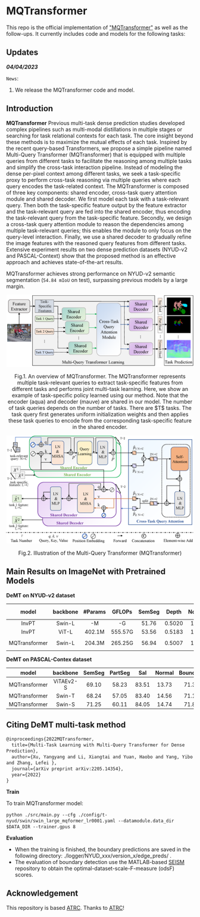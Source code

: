 # MQTransformer

This repo is the official implementation of ["MQTransformer"](https://arxiv.org/abs/2205.14354) as well as the follow-ups. It currently includes code and models for the following tasks:


## Updates

***04/04/2023***

`News`: 

1. We release the MQTransformer code and model. 


## Introduction

**MQTransformer** 
Previous multi-task dense prediction studies developed complex pipelines such as multi-modal distillations in multiple stages or searching for task relational contexts for each task. The core insight beyond these methods is to maximize the mutual effects of each task. Inspired by the recent query-based Transformers, we propose a simple pipeline named Multi-Query Transformer (MQTransformer) that is equipped with multiple queries from different tasks to facilitate the reasoning among multiple tasks and simplify the cross-task interaction pipeline. Instead of modeling the dense per-pixel context among different tasks, we seek a task-specific proxy to perform cross-task reasoning via multiple queries where each query encodes the task-related context. The MQTransformer is composed of three key components: shared encoder, cross-task query attention module and shared decoder. We first model each task with a task-relevant query. Then both the task-specific feature output by the feature extractor and the task-relevant query are fed into the shared encoder, thus encoding the task-relevant query from the task-specific feature. Secondly, we design a cross-task query attention module to reason the dependencies among multiple task-relevant queries; this enables the module to only focus on the query-level interaction. Finally, we use a shared decoder to gradually refine the image features with the reasoned query features from different tasks. Extensive experiment results on two dense prediction datasets (NYUD-v2 and PASCAL-Context) show that the proposed method is an effective approach and achieves state-of-the-art results. 

MQTransformer achieves strong performance on NYUD-v2 semantic segmentation (`54.84 mIoU` on test), surpassing previous models by a large margin.

![MQTransformer](figures/overview.png)
<p align="center">Fig.1. An overview of MQTransformer. The MQTransformer represents multiple task-relevant queries to extract task-specific features from different tasks and performs joint multi-task learning. Here, we show an example of task-specific policy learned using our method. Note that the encoder (aqua) and decoder (mauve) are shared in our model. The number of task queries depends on the number of tasks. There are $T$ tasks. The task query first generates uniform initialization weights and then applies these task queries to encode from the corresponding task-specific feature in the shared encoder.</p>


![MQTransformer](figures/encoder-decoder.png)
<p align="center">Fig.2. Illustration of the Multi-Query Transformer (MQTransformer)</p>

## Main Results on ImageNet with Pretrained Models

**DeMT on NYUD-v2 dataset**

| model|backbone|#Params| GFLOPs | SemSeg| Depth | Noemal|Boundary| model checkpopint | log |
| :---: | :---: | :---: | :---: | :---: | :---: | :---: | :---: |:---: |:---: |
| InvPT | Swin-L |   -M   |  -G   | 51.76 |0.5020 | 19.39 | 77.6 |- | -|
| InvPT | ViT-L | 402.1M | 555.57G| 53.56 |0.5183 | 19.04 | 78.1 |- | -|
| MQTransformer | Swin-L | 204.3M | 265.25G| 56.94 |0.5007 | 19.14 | 78.8 | [Google Drive]() | [log]() |



**DeMT on PASCAL-Contex dataset**

| model | backbone |  SemSeg | PartSeg | Sal | Normal| Boundary| 
| :---: | :---: | :---: | :---: | :---: | :---: | :---: |
|MQTransformer |ViTAEv2-S| 69.10 | 58.23 | 83.51| 13.73 | 71.30 |
|MQTransformer | Swin-T  | 68.24 | 57.05 | 83.40| 14.56 | 71.10 |
|MQTransformer | Swin-S  | 71.25 | 60.11 | 84.05 | 14.74 | 71.80| 

       
 
## Citing DeMT multi-task method

```
@inproceedings{2022MQTransformer,
  title={Multi-Task Learning with Multi-Query Transformer for Dense Prediction},
  author={Xu, Yangyang and Li, Xiangtai and Yuan, Haobo and Yang, Yibo and Zhang, Lefei },
  journal={arXiv preprint arXiv:2205.14354},
  year={2022}
}
```



**Train**

To train MQTransformer model:
```
python ./src/main.py --cfg ./config/t-nyud/swin/swin_large_mqformer_lr0001.yaml --datamodule.data_dir $DATA_DIR --trainer.gpus 8
```

**Evaluation**

- When the training is finished, the boundary predictions are saved in the following directory: ./logger/NYUD_xxx/version_x/edge_preds/ .
- The evaluation of boundary detection use the MATLAB-based [SEISM](https://github.com/jponttuset/seism) repository to obtain the optimal-dataset-scale-F-measure (odsF) scores.


## Acknowledgement
This repository is based [ATRC](https://github.com/brdav/atrc). Thanks to [ATRC](https://github.com/brdav/atrc)!

